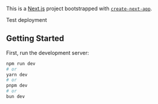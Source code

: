 This is a [Next.js](https://nextjs.org/) project bootstrapped with [`create-next-app`](https://github.com/vercel/next.js/tree/canary/packages/create-next-app).

Test deployment
## Getting Started

First, run the development server:

```bash
npm run dev
# or
yarn dev
# or
pnpm dev
# or
bun dev
```
